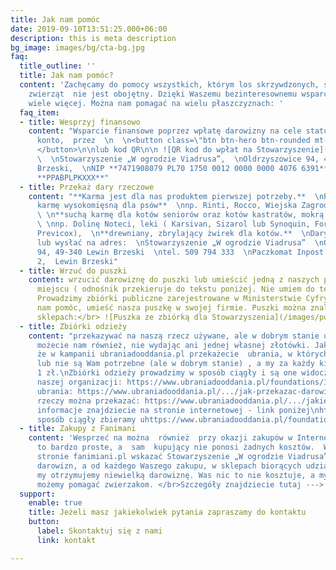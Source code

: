 ```yaml
---
title: Jak nam pomóc
date: 2019-09-10T13:51:25.000+06:00
description: this is meta description
bg_image: images/bg/cta-bg.jpg
faq:
  title_outline: ''
  title: Jak nam pomóc?
  content: 'Zachęcamy do pomocy wszystkich, którym los skrzywdzonych, starych i chorych
    zwierząt  nie jest obojętny. Dzięki Waszemu bezinteresownemu wsparciu możemy o
    wiele więcej. Można nam pomagać na wielu płaszczyznach: '
  faq_item:
  - title: Wesprzyj finansowo
    content: "Wsparcie finansowe poprzez wpłatę darowizny na cele statutowe na nasze
      konto,  przez  \n  \n<button class=\"btn btn-hero btn-rounded mt-3\"> PayPal
      </button>\n\nlub kod QR\n\n ![QR kod do wpłat na Stowarzyszenie](/images/qr_viadrus.png)
      \  \nStowarzyszenie „W ogrodzie Viadrusa”,  \nOldrzyszowice 94, 49-340, Lewin
      Brzeski,  \nNIP **7471908079 PL70 1750 0012 0000 0000 4076 6391**  \nSWIFT:
      **PPABPLPKXXX**"
  - title: Przekaż dary rzeczowe
    content: "**Karma jest dla nas produktem pierwszej potrzeby.**  \nProsimy o: **mokrą
      karmę wysokomięsną dla psów**  \nnp. Rinti, Rocco, Wiejska Zagroda, Dolina Noteci,
      \ \n**suchą karmę dla kotów seniorów oraz kotów kastratów, mokrą karmę dla kotów**
      \ \nnp. Dolinę Noteci, leki ( Karsivan, Sizarol lub Synoquin, Forthyron,  Neurovit,
      Previcox),  \n**drewniany, zbrylający żwirek dla kotów.**  \nDary można przywieźć
      lub wysłać na adres:  \nStowarzyszenie „W ogrodzie Viadrusa”  \nOldrzyszowice
      94, 49-340 Lewin Brzeski  \ntel. 509 794 333  \nPaczkomat Inpost: LBR01M, Hallera
      2,  Lewin Brzeski"
  - title: Wrzuć do puszki
    content: wrzucić darowiznę do puszki lub umieścić jedną z naszych puszek w jakimś
      miejscu ( odnośnik przekieruje do tekstu poniżej. Nie umiem do tego dać komentarza)
      Prowadzimy zbiórki publiczne zarejestrowane w Ministerstwie Cyfryzacji. Chcesz
      nam pomóc, umieść nasza puszkę w swojej firmie. Puszki można znaleźć w tych
      sklepach:</br> ![Puszka ze zbiórką dla Stowarzyszenia](/images/puszka-image-main.jpg)
  - title: Zbiórki odzieży
    content: "przekazywać na naszą rzecz używane, ale w dobrym stanie ubrania.  Pomóc
      możecie nam również, nie wydając ani jednej własnej złotówki. Jak?\nWystarczy,
      że w kampanii ubraniadooddania.pl przekażecie  ubrania, w których już nie chodzicie
      lub nie są Wam potrzebne (ale w dobrym stanie) , a my za każdy kilogram otrzymamy
      1 zł.\nZbiórki odzieży prowadzimy w sposób ciągły i są one widoczne na profilu
      naszej organizacji: https://www.ubraniadooddania.pl/foundations/191\nJak przekazać
      ubrania: https://www.ubraniadooddania.pl/.../jak-przekazac-darowizne\nJakie
      rzeczy można przekazać: https://www.ubraniadooddania.pl/.../jakie-rzeczy-mozesz...\nWszystkie
      informacje znajdziecie na stronie internetowej - link poniżej\nhttps://www.ubraniadooddania.pl/campaigns/718\nW
      sposób ciągły zbieramy uhttps://www.ubraniadooddania.pl/foundations/191 "
  - title: Zakupy z Fanimani
    content: 'Wesprzeć na można  również  przy okazji zakupów w Internecie. I jest
      to bardzo proste, a  sam  kupujący nie ponosi żadnych kosztów.  Wystarczy na
      stronie fanimiani.pl wskazać Stowarzyszenie „W ogrodzie Viadrusa” jako beneficjenta
      darowizn, a od każdego Waszego zakupu, w sklepach biorących udział w aukcji,
      my otrzymujemy niewielką darowiznę. Was nic to nie kosztuje, a my dzięki temu
      możemy pomagać zwierzakom. </br>Szczegóły znajdziecie tutaj ---> https://fanimani.pl/ '
  support:
    enable: true
    title: Jeżeli masz jakiekolwiek pytania zapraszamy do kontaktu
    button:
      label: Skontaktuj się z nami
      link: kontakt

---
```

